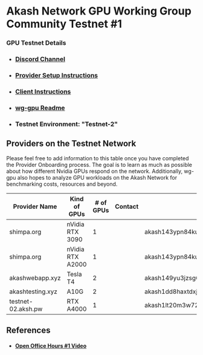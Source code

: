 
# Akash Network GPU Working Group Community Testnet #1

### GPU Testnet Details

- ### [Discord Channel](https://discord.com/channels/747885925232672829/1067981460461588480/1097906656060383293)
- ### [Provider Setup Instructions](https://docs.akash.network/other-resources/experimental/testnet/provider-build-with-gpu)
- ### [Client Instructions](https://docs.akash.network/other-resources/experimental/testnet/gpu-testnet-client-instructions)
- ### [wg-gpu Readme](https://github.com/akash-network/community/blob/main/wg-gpu/README.md)
- ### Testnet Environment: "Testnet-2"


## Providers on the Testnet Network

Please feel free to add information to this table once you have completed the Provider Onboarding process. The goal is to learn as much as possible about how different Nvidia GPUs respond on the network. Additionally, wg-gpu also hopes to analyze GPU workloads on the Akash Network for benchmarking costs, resources and beyond.

| Provider Name | Kind of GPUs | # of GPUs | Contact | Provider Address
| --- | --- | --- | --- | --- |
| shimpa.org | nVidia RTX 3090 | 1 |  | akash143ypn84kuf379tv9wvcxsmamhj83d5pg2rfc8v
| shimpa.org | nVidia RTX A2000 | 1 |  | akash143ypn84kuf379tv9wvcxsmamhj83d5pg2rfc8v
| akashwebapp.xyz | Tesla T4 | 2 |  |  akash149yu3jzsg6nhkx2p3sjtuns78gqtt7ujlruy3s
| akashtesting.xyz | A10G | 2 |  |  akash1dd8haxtdxjfykmf8zlflrwyp3frwc5c95z5ff8
| testnet-02.aksh.pw | RTX A4000 | 1 |  |  akash1lt20m3w722lv7lxjgj9046zaq9krged6hd5dy2



## References

- #### [Open Office Hours #1 Video](https://drive.google.com/file/d/1FUsqEd1GVU-23T54LvVRtTZSQ3NP-BvZ/view?usp=share_link)
